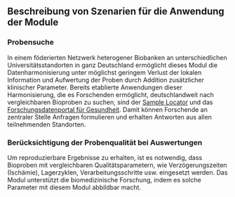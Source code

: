 ## Beschreibung von Szenarien für die Anwendung der Module

### Probensuche
In einem föderierten Netzwerk heterogener Biobanken an unterschiedlichen Universitätsstandorten in ganz Deutschland ermöglicht dieses Modul die Datenharmonisierung unter möglichst geringem Verlust der lokalen Information und Aufwertung der Proben durch Addition zusätzlicher klinischer Parameter. Bereits etablierte Anwendungen dieser Harmonisierung, die es Forschenden ermöglicht, deutschlandweit nach vergleichbaren Bioproben zu suchen, sind der [Sample Locator](https://samplelocator.bbmri.de/) und das [Forschungsdatenportal für Gesundheit](https://forschen-fuer-gesundheit.de/). Damit können Forschende an zentraler Stelle Anfragen formulieren und erhalten Antworten aus allen teilnehmenden Standorten.

### Berücksichtigung der Probenqualität bei Auswertungen
Um reproduzierbare Ergebnisse zu erhalten, ist es notwendig, dass Bioproben mit vergleichbaren Qualitätsparametern, wie Verzögerungszeiten (Ischämie), Lagerzyklen, Verarbeitungsschritte usw. eingesetzt werden. Das Modul unterstützt die biomedizinische Forschung, indem es solche Parameter mit diesem Modul abbildbar macht.
